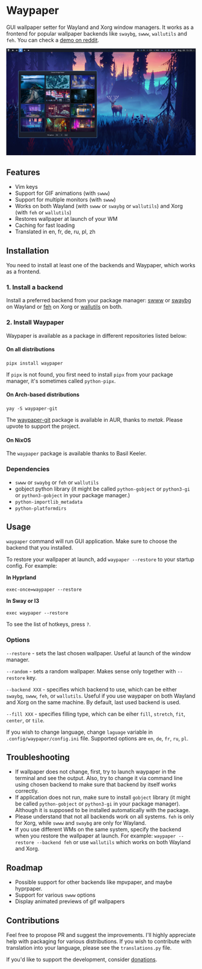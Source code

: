 # Waypaper

GUI wallpaper setter for Wayland and Xorg window managers. It works as a frontend for popular wallpaper backends like `swaybg`, `swww`, `wallutils` and `feh`. You can check a [demo on reddit](https://www.reddit.com/r/unixporn/comments/15lbhuc/hyprland_waypaper_gui_wallpaper_setter_for_wayland/).

![screenshot](screenshot.jpg)

## Features

- Vim keys
- Support for GIF animations (with `swww`)
- Support for multiple monitors (with `swww`)
- Works on both Wayland (with `swww` or `swaybg` or `wallutils`) and Xorg (with `feh` or `wallutils`)
- Restores wallpaper at launch of your WM
- Caching for fast loading
- Translated in en, fr, de, ru, pl, zh
  
## Installation

You need to install at least one of the backends and Waypaper, which works as a frontend.

### 1. Install a backend

Install a preferred backend from your package manager: [swww](https://github.com/Horus645/swww) or [swaybg](https://github.com/swaywm/swaybg) on Wayland or [feh](https://github.com/derf/feh) on Xorg or [wallutils](https://github.com/xyproto/wallutils) on both.

### 2. Install Waypaper

Waypaper is available as a package in different repositories listed below:

#### On all distributions

`pipx install waypaper`

If `pipx` is not found, you first need to install `pipx` from your package manager, it's sometimes called `python-pipx`.

#### On Arch-based distributions

`yay -S waypaper-git`

The [waypaper-git](https://aur.archlinux.org/packages/waypaper-git) package is available in AUR, thanks to *metak*. Please upvote to support the project.

#### On NixOS

The `waypaper` package is available thanks to Basil Keeler.

### Dependencies

- `swww` or `swaybg` or `feh` or `wallutils`
- gobject python library (it might be called `python-gobject` or `python3-gi` or `python3-gobject` in your package manager.)
- `python-importlib_metadata`
- `python-platformdirs`

## Usage

`waypaper` command will run GUI application. Make sure to choose the backend that you installed.

To restore your wallpaper at launch, add `waypaper --restore` to your startup config. For example:

**In Hyprland**

`exec-once=waypaper --restore`

**In Sway or I3**

`exec waypaper --restore`
 
To see the list of hotkeys, press `?`.

### Options

`--restore` - sets the last chosen wallpaper. Useful at launch of the window manager.

`--random` - sets a random wallpaper. Makes sense only together with `--restore` key.

`--backend XXX` - specifies which backend to use, which can be either `swaybg`, `swww`, `feh`, or `wallutils`. Useful if you use waypaper on both Wayland and Xorg on the same machine. By default, last used backend is used.

`--fill XXX` - specifies filling type, which can be eiher `fill`, `stretch`, `fit`, `center`, or `tile`.

If you wish to change language, change `laguage` variable in `.config/waypaper/config.ini` file. Supported options are `en`, `de`, `fr`, `ru`, `pl`.

## Troubleshooting

- If wallpaper does not change, first, try to launch waypaper in the terminal and see the output. Also, try to change it via command line using chosen backend to make sure that backend by itself works correctly.
- If application does not run, make sure to install `gobject` library (it might be called `python-gobject` or `python3-gi` in your package manager). Although it is supposed to be installed automatically with the package.
- Please understand that not all backends work on all systems. `feh` is only for Xorg, while `swww` and `swaybg` are only for Wayland.
- If you use different WMs on the same system, specify the backend when you restore the wallpaper at launch. For example: `waypaper --restore --backend feh` or use `wallutils` which works on both Wayland and Xorg.

## Roadmap

- Possible support for other backends like mpvpaper, and maybe hyprpaper.
- Support for various `swww` options
- Display animated previews of gif wallpapers

## Contributions

Feel free to propose PR and suggest the improvements. I'll highly appreciate help with packaging for various distributions. If you wish to contribute with translation into your language, please see the `translations.py` file.

If you'd like to support the development, consider [donations](https://www.buymeacoffee.com/angryprofessor).
